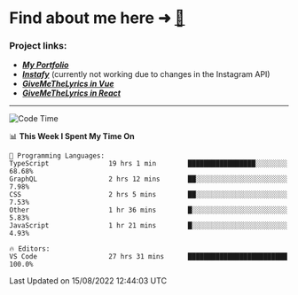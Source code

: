 # Find about me here ➜ [🧑](https://pauabella.dev)

### Project links:
- ***[My Portfolio](https://pauabella.dev)***
- ***[Instafy](https://instafy.me)*** (currently not working due to changes in the Instagram API)
- ***[GiveMeTheLyrics in Vue](https://lyrics.pauabella.dev)***
- ***[GiveMeTheLyrics in React](https://pauabella.dev/GiveMeTheLyrics)***

---
<!--START_SECTION:waka-->
![Code Time](http://img.shields.io/badge/Code%20Time-1%2C363%20hrs%2037%20mins-blue)

📊 **This Week I Spent My Time On** 

```text
💬 Programming Languages: 
TypeScript               19 hrs 1 min        █████████████████░░░░░░░░   68.68% 
GraphQL                  2 hrs 12 mins       ██░░░░░░░░░░░░░░░░░░░░░░░   7.98% 
CSS                      2 hrs 5 mins        ██░░░░░░░░░░░░░░░░░░░░░░░   7.53% 
Other                    1 hr 36 mins        █░░░░░░░░░░░░░░░░░░░░░░░░   5.83% 
JavaScript               1 hr 21 mins        █░░░░░░░░░░░░░░░░░░░░░░░░   4.93%

🔥 Editors: 
VS Code                  27 hrs 31 mins      █████████████████████████   100.0%

```


 Last Updated on 15/08/2022 12:44:03 UTC
<!--END_SECTION:waka-->
